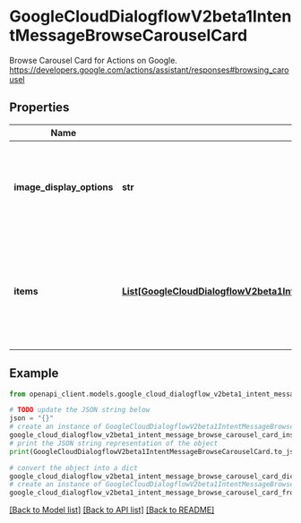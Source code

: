 # GoogleCloudDialogflowV2beta1IntentMessageBrowseCarouselCard

Browse Carousel Card for Actions on Google. https://developers.google.com/actions/assistant/responses#browsing_carousel

## Properties

Name | Type | Description | Notes
------------ | ------------- | ------------- | -------------
**image_display_options** | **str** | Optional. Settings for displaying the image. Applies to every image in items. | [optional] 
**items** | [**List[GoogleCloudDialogflowV2beta1IntentMessageBrowseCarouselCardBrowseCarouselCardItem]**](GoogleCloudDialogflowV2beta1IntentMessageBrowseCarouselCardBrowseCarouselCardItem.md) | Required. List of items in the Browse Carousel Card. Minimum of two items, maximum of ten. | [optional] 

## Example

```python
from openapi_client.models.google_cloud_dialogflow_v2beta1_intent_message_browse_carousel_card import GoogleCloudDialogflowV2beta1IntentMessageBrowseCarouselCard

# TODO update the JSON string below
json = "{}"
# create an instance of GoogleCloudDialogflowV2beta1IntentMessageBrowseCarouselCard from a JSON string
google_cloud_dialogflow_v2beta1_intent_message_browse_carousel_card_instance = GoogleCloudDialogflowV2beta1IntentMessageBrowseCarouselCard.from_json(json)
# print the JSON string representation of the object
print(GoogleCloudDialogflowV2beta1IntentMessageBrowseCarouselCard.to_json())

# convert the object into a dict
google_cloud_dialogflow_v2beta1_intent_message_browse_carousel_card_dict = google_cloud_dialogflow_v2beta1_intent_message_browse_carousel_card_instance.to_dict()
# create an instance of GoogleCloudDialogflowV2beta1IntentMessageBrowseCarouselCard from a dict
google_cloud_dialogflow_v2beta1_intent_message_browse_carousel_card_from_dict = GoogleCloudDialogflowV2beta1IntentMessageBrowseCarouselCard.from_dict(google_cloud_dialogflow_v2beta1_intent_message_browse_carousel_card_dict)
```
[[Back to Model list]](../README.md#documentation-for-models) [[Back to API list]](../README.md#documentation-for-api-endpoints) [[Back to README]](../README.md)


